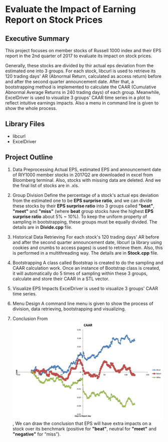 # Evaluate the Impact of Earning Report on Stock Prices

## Executive Summary  
  This project focuses on member stocks of Russell 1000 index and their EPS report in the 2nd quarter of 2017 to evaluate its impact on stock prices. 

  Generally, these stocks are divided by thir actual eps deviation from the estimated one into 3 groups. For each stock, libcurl is used to retrieve its 120 trading days' AR (Abnormal Return, calculated as access return) before and after the second quarter announcement date. After that, a bootstrapping method is implemented to calculate the CAAR (Cumulative Abnormal Average Returns in 240 trading days) of each group. Meanwhile, ExcelDriver is used to visualize 3 groups' CAAR time series in a plot to reflect intuitive earnings impacts. Also a menu in command line is given to show the whole process.
  
## Library Files 
  * libcurl
  * ExcelDriver

## Project Outline
  1. Data Preprocessing
  	Actual EPS, estimated EPS and announcement date of RIY1000 member stocks in 2017Q2 are downloaded in excel from Bloomberg terminal. Also, stocks with missing data are deleted. And we the final list of stocks are in .xls.   

  2. Group Division
    Define the percentage of a stock's actual eps deviation from the estimated one to be **EPS surprise ratio**, and we can divide these stocks by their **EPS surprise ratio** into 3 groups called **"beat"**, **"meet"** and **"miss"** (where **beat** group stocks have the highest **EPS surprise ratio** about 5% ~ 10%). To keep the uniform property of sampling in bootstrapping, these groups must be equally divided. The details are in **Divide.cpp** file.  
  
  3. Historical Data Retrieving
	  For each stock's 120 trading days' AR before and after the second quarter announcement date, libcurl (a library using cookies and crumbs to access pages) is used to retrieve them. Also, this is performed in a multithreading way. The details are in **Stock.cpp** file.

  4. Bootstrapping
  	A class called Bootstrap is created to do the sampling and CAAR calculation work. Once an instance of Bootstrap class is created, it will automatically do 5 times of sampling within these 3 groups, calculate and store their CAAR in a STL vector.

  5. Visualize EPS Impacts
  	ExcelDriver is used to visualize 3 groups' CAAR time series.

  6. Menu Design
    A command line menu is given to show the process of division, data retrieving, bootstrapping and visualizing. 

  7. Conclusion
	  From ![CAAR](CAAR.jpg), We can draw the conclusion that EPS will have extra impacts on a stock over its benchmark (positive for **"beat"**, neutral for **"meet"** and **"negative"** for “miss”).